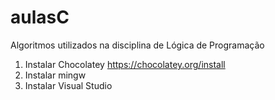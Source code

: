 # aulasC
Algoritmos utilizados na disciplina de Lógica de Programação


1. Instalar Chocolatey <https://chocolatey.org/install>
1. Instalar mingw
2. Instalar Visual Studio